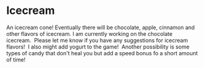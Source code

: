# Icecream
An icecream cone!  Eventually there will be chocolate, apple, cinnamon and other flavors of icecream.  I am currently working on the chocolate icecream.  Please let me know if you have any suggestions for icecream flavors!  I also might add yogurt to the game!  Another possibility is some types of candy that don't heal you but add a speed bonus fo a short amount of time!
